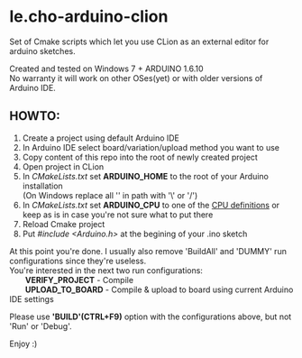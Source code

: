 # le.cho-arduino-clion
Set of Cmake scripts which let you use CLion as an external editor for arduino sketches.

Created and tested on Windows 7 + ARDUINO 1.6.10<br/>
No warranty it will work on other OSes(yet) or with older versions of Arduino IDE.

## HOWTO:
1. Create a project using default Arduino IDE
2. In Arduino IDE select board/variation/upload method you want to use
3. Copy content of this repo into the root of newly created project
4. Open project in CLion
5. In *CMakeLists.txt* set **ARDUINO_HOME** to the root of your Arduino installation<br/>
   (On Windows replace all '\' in path with '\\\' or '/')
6. In *CMakeLists.txt* set **ARDUINO_CPU** to one of the [CPU definitions](https://github.com/olegrak/le.cho-arduino-clion/wiki/CPU-definitions) or keep as is in case you're not sure what to put there
7. Reload Cmake project
8. Put *#include &lt;Arduino.h&gt;* at the begining of your .ino sketch

At this point you're done. I usually also remove 'BuildAll' and 'DUMMY' run configurations since they're useless.</br>
You're interested in the next two run configurations:<br/>
&emsp;&emsp;**VERIFY_PROJECT**  - Compile<br/>
&emsp;&emsp;**UPLOAD_TO_BOARD** - Compile & upload to board using current Arduino IDE settings<br/>
  
Please use **'BUILD'(CTRL+F9)** option with the configurations above, but not 'Run' or 'Debug'.

Enjoy :)
